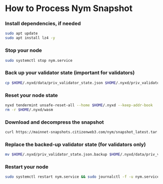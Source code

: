 # How to Process Nym Snapshot

### Install dependencies, if needed
```bash
sudo apt update
sudo apt install lz4 -y
```

### Stop your node
```bash
sudo systemctl stop nym.service
```

### Back up your validator state (important for validators)
```bash
cp $HOME/.nyxd/data/priv_validator_state.json $HOME/.nyxd/priv_validator_state.json.backup
```

### Reset your node state
```bash
nyxd tendermint unsafe-reset-all --home $HOME/.nyxd --keep-addr-book
rm -r $HOME/.nyxd/wasm
```

### Download and decompress the snapshot
```bash
curl https://mainnet-snapshots.citizenweb3.com/nym/snapshot_latest.tar.lz4 | lz4 -dc - | tar -xf - -C $HOME/.nyxd
```

### Replace the backed-up validator state (for validators only)
```bash
mv $HOME/.nyxd/priv_validator_state.json.backup $HOME/.nyxd/data/priv_validator_state.json
```

### Restart your node
```bash
sudo systemctl restart nym.service && sudo journalctl -f -u nym.service
```
